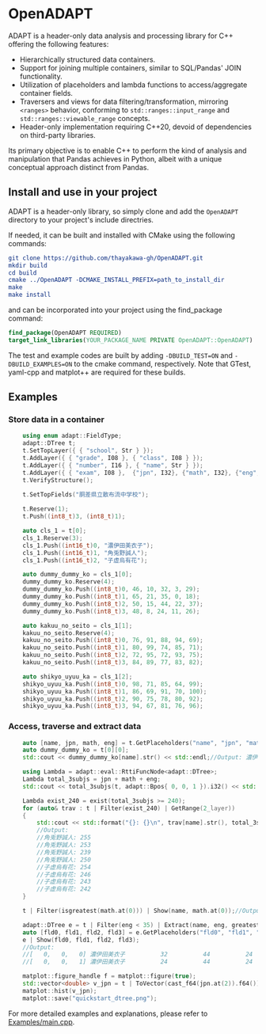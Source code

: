 # OpenADAPT

ADAPT is a header-only data analysis and processing library for C++ offering the following features:

* Hierarchically structured data containers.
* Support for joining multiple containers, similar to SQL/Pandas' JOIN functionality.
* Utilization of placeholders and lambda functions to access/aggregate container fields.
* Traversers and views for data filtering/transformation, mirroring `<ranges>` behavior, conforming to `std::ranges::input_range` and `std::ranges::viewable_range` concepts.
* Header-only implementation requiring C++20, devoid of dependencies on third-party libraries.

Its primary objective is to enable C++ to perform the kind of analysis and manipulation that Pandas achieves in Python, albeit with a unique conceptual approach distinct from Pandas.


## Install and use in your project

ADAPT is a header-only library, so simply clone and add the `OpenADAPT` directory to your project's include directries.

If needed, it can be built and installed with CMake using the following commands:
```cmake
git clone https://github.com/thayakawa-gh/OpenADAPT.git
mkdir build
cd build
cmake ../OpenADAPT -DCMAKE_INSTALL_PREFIX=path_to_install_dir
make
make install
```
and can be incorporated into your project using the find_package command:

```cmake
find_package(OpenADAPT REQUIRED)
target_link_libraries(YOUR_PACKAGE_NAME PRIVATE OpenADAPT::OpenADAPT)
```

The test and example codes are built by adding `-DBUILD_TEST=ON` and `-DBUILD_EXAMPLES=ON` to the cmake command, respectively. Note that GTest, yaml-cpp and matplot++ are required for these builds.

## Examples

### Store data in a container
```cpp
	using enum adapt::FieldType;
	adapt::DTree t;
	t.SetTopLayer({ { "school", Str } });
	t.AddLayer({ { "grade", I08 }, { "class", I08 } });
	t.AddLayer({ { "number", I16 }, { "name", Str } });
	t.AddLayer({ { "exam", I08 },  {"jpn", I32}, {"math", I32}, {"eng", I32}, {"sci", I32}, {"soc", I32 } });
	t.VerifyStructure();
	
	t.SetTopFields("胴差県立散布流中学校");

	t.Reserve(1);
	t.Push((int8_t)3, (int8_t)1);

	auto cls_1 = t[0];
	cls_1.Reserve(3);
	cls_1.Push((int16_t)0, "濃伊田美衣子");
	cls_1.Push((int16_t)1, "角兎野誠人");
	cls_1.Push((int16_t)2, "子虚烏有花");

	auto dummy_dummy_ko = cls_1[0];
	dummy_dummy_ko.Reserve(4);
	dummy_dummy_ko.Push((int8_t)0, 46, 10, 32, 3, 29);
	dummy_dummy_ko.Push((int8_t)1, 65, 21, 35, 0, 18);
	dummy_dummy_ko.Push((int8_t)2, 50, 15, 44, 22, 37);
	dummy_dummy_ko.Push((int8_t)3, 48, 8, 24, 11, 26);

	auto kakuu_no_seito = cls_1[1];
	kakuu_no_seito.Reserve(4);
	kakuu_no_seito.Push((int8_t)0, 76, 91, 88, 94, 69);
	kakuu_no_seito.Push((int8_t)1, 80, 99, 74, 85, 71);
	kakuu_no_seito.Push((int8_t)2, 72, 95, 72, 93, 75);
	kakuu_no_seito.Push((int8_t)3, 84, 89, 77, 83, 82);

	auto shikyo_uyuu_ka = cls_1[2];
	shikyo_uyuu_ka.Push((int8_t)0, 98, 71, 85, 64, 99);
	shikyo_uyuu_ka.Push((int8_t)1, 86, 69, 91, 70, 100);
	shikyo_uyuu_ka.Push((int8_t)2, 90, 75, 78, 80, 92);
	shikyo_uyuu_ka.Push((int8_t)3, 94, 67, 81, 76, 96);
```

### Access, traverse and extract data
```cpp
	auto [name, jpn, math, eng] = t.GetPlaceholders("name", "jpn", "math", "eng");
	auto dummy_dummy_ko = t[0][0];
	std::cout << dummy_dummy_ko[name].str() << std::endl;//Output: 濃伊田美衣子

	using Lambda = adapt::eval::RttiFuncNode<adapt::DTree>;
	Lambda total_3subjs = jpn + math + eng;
	std::cout << total_3subjs(t, adapt::Bpos{ 0, 0, 1 }).i32() << std::endl;//Output: 121

	Lambda exist_240 = exist(total_3subjs >= 240);
	for (auto& trav : t | Filter(exist_240) | GetRange(2_layer))
	{
		std::cout << std::format("{}: {}\n", trav[name].str(), total_3subjs(trav).i32());
		//Output: 
		//角兎野誠人: 255
		//角兎野誠人: 253
		//角兎野誠人: 239
		//角兎野誠人: 250
		//子虚烏有花: 254
		//子虚烏有花: 246
		//子虚烏有花: 243
		//子虚烏有花: 242
	}

	t | Filter(isgreatest(math.at(0))) | Show(name, math.at(0));//Output: [   0,   1]  角兎野誠人     91

	adapt::DTree e = t | Filter(eng < 35) | Extract(name, eng, greatest(eng), least(eng));
	auto [fld0, fld1, fld2, fld3] = e.GetPlaceholders("fld0", "fld1", "fld2", "fld3");
	e | Show(fld0, fld1, fld2, fld3);
	//Output: 
	//[   0,   0,   0] 濃伊田美衣子          32          44          24
	//[   0,   0,   1] 濃伊田美衣子          24          44          24

	matplot::figure_handle f = matplot::figure(true);
	std::vector<double> v_jpn = t | ToVector(cast_f64(jpn.at(2)).f64());
	matplot::hist(v_jpn);
	matplot::save("quickstart_dtree.png");
```

For more detailed examples and explanations, please refer to [Examples/main.cpp](Examples/main.cpp).
